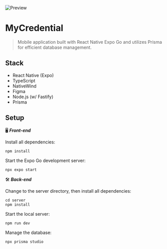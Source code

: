 ![Preview](./.github/preview.jpg)

# MyCredential

> Mobile application built with React Native Expo Go and utilizes Prisma for efficient database management.

## Stack

- React Native (Expo)
- TypeScript
- NativeWind
- Figma
- Node.js (w/ Fastify)
- Prisma

## Setup

🖥️ **_Front-end_**

Install all dependencies:

```
npm install
```

Start the Expo Go development server:

```
npx expo start
```

🛠️ **_Back-end_**

Change to the server directory, then install all dependencies:

```
cd server
npm install
```

Start the local server:

```
npm run dev
```

Manage the database:

```
npx prisma studio
```
